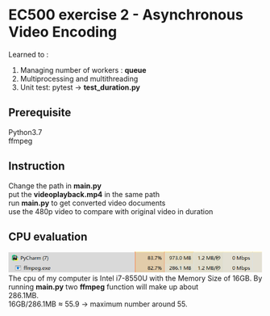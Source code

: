 # EC500 exercise 2 - Asynchronous Video Encoding
  Learned to :  
  1. Managing number of workers : **queue**  
  2. Multiprocessing and multithreading  
  3. Unit test: pytest -> **test_duration.py**
## Prerequisite
  Python3.7  
  ffmpeg
## Instruction
  Change the path in **main.py**  
  put the **videoplayback.mp4** in the same path  
  run **main.py** to get converted video documents  
  use the 480p video to compare with original video in duration
## CPU evaluation
  ![](https://github.com/ec500-software-engineering/exercise-2-ffmpeg-JiaruiJin/blob/master/CPU_Evaluation.PNG)  
  The cpu of my computer is Intel i7-8550U with the Memory Size of 16GB. By running **main.py** two **ffmpeg** function will make up about  
  286.1MB.  
  16GB/286.1MB ≈ 55.9 -> maximum number around 55. 

